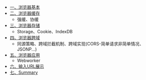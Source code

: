 - [一、浏览器基本](./浏览器基本.md)
- [二、浏览器缓存](./浏览器缓存.md)
  - 强缓、协缓
- [三、浏览器存储](./浏览器存储.md)
  - Storage、Cookie、IndexDB
- [四、浏览器跨域](./浏览器跨域.md)
  - 同源策略、跨域拦截机制、跨域实现(CORS-简单请求非简单情况、JSONP...)
- [五、浏览器应用](./浏览器应用.md)
  - Webworker
- [六、输入URL展示](./输入URL展示.md)
- [七、Summary](./Summary.md)

